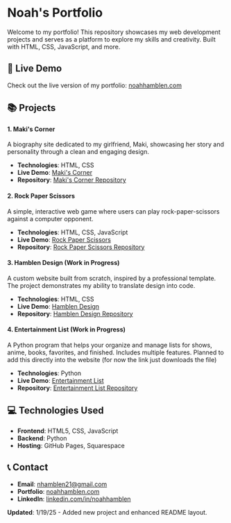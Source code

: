 # Noah's Portfolio

Welcome to my portfolio! This repository showcases my web development projects and serves as a platform to explore my skills and creativity. Built with HTML, CSS, JavaScript, and more.

## 🚀 Live Demo

Check out the live version of my portfolio: [noahhamblen.com](https://www.noahhamblen.com)

## 📚 Projects

#### 1. Maki's Corner

A biography site dedicated to my girlfriend, Maki, showcasing her story and personality through a clean and engaging design.

- **Technologies**: HTML, CSS
- **Live Demo**: [Maki's Corner](https://www.noahhamblen.com/projects/makis_corner/index.html)
- **Repository**: [Maki's Corner Repository](https://github.com/Nhamblen/Portfolio/tree/main/projects/makis_corner)

#### 2. Rock Paper Scissors

A simple, interactive web game where users can play rock-paper-scissors against a computer opponent.

- **Technologies**: HTML, CSS, JavaScript
- **Live Demo**: [Rock Paper Scissors](https://www.noahhamblen.com/projects/rock_paper_scissors/index.html)
- **Repository**: [Rock Paper Scissors Repository](https://github.com/Nhamblen/Portfolio/tree/main/projects/rock_paper_scissors)

#### 3. Hamblen Design (Work in Progress)

A custom website built from scratch, inspired by a professional template. The project demonstrates my ability to translate design into code.

- **Technologies**: HTML, CSS
- **Live Demo**: [Hamblen Design](https://www.noahhamblen.com/projects/hamblen_design/index.html)
- **Repository**: [Hamblen Design Repository](https://github.com/Nhamblen/Portfolio/tree/main/projects/hamblen_design)

#### 4. Entertainment List (Work in Progress)

A Python program that helps your organize and manage lists for shows, anime, books, favorites, and finished. Includes multiple features. Planned to add this directly into the website (for now the link just downloads the file)

- **Technologies**: Python
- **Live Demo**: [Entertainment List](https://www.noahhamblen.com/projects/entertainment_list/hamblen_lists.pyw)
- **Repository**: [Entertainment List Repository](https://github.com/Nhamblen/Portfolio/tree/main/projects/entertainment_list)

## 💻 Technologies Used

- **Frontend**: HTML5, CSS, JavaScript
- **Backend**: Python
- **Hosting**: GitHub Pages, Squarespace

## 📞 Contact

- **Email**: [nhamblen21@gmail.com](mailto:nhamblen21@gmail.com)
- **Portfolio**: [noahhamblen.com](https://www.noahhamblen.com)
- **LinkedIn**: [linkedin.com/in/noahhamblen](https://www.linkedin.com/in/noahhamblen)

**Updated**: 1/19/25 - Added new project and enhanced README layout.
